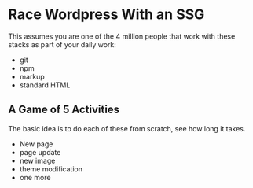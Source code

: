 # Race Wordpress With an SSG

This assumes you are one of the 4 million people that work with these stacks as part of your daily work:

- git
- npm
- markup
- standard HTML

## A Game of 5 Activities

The basic idea is to do each of these from scratch, see how long it takes.

- New page
- page update
- new image
- theme modification
- one more
